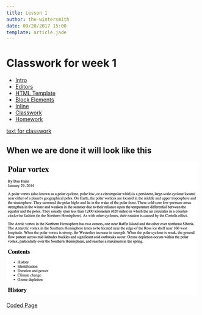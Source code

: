 ```yaml
---
title: Lesson 1
author: the-wintersmith
date: 09/20/2017 15:00
template: article.jade
---
```


# Classwork for week 1

* [Intro]()
* [Editors](editors.html)
* [HTML Template](template.html)
* [Block Elements](block-level.html)
* [Inline](inline.html)
* [Classwork](classwork.html)
* [Homework](homework.html)

[text for classwork](classwork.txt)

## When we are done it will look like this

![](images/classwork.png)

[Coded Page](classwork-final.html)
